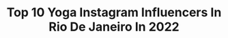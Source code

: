 ---
title: Top 10 Yoga Instagram Influencers In Rio De Janeiro In 2022
description: >-
  Find top yoga Instagram influencers in Rio De Janeiro in 2022. Most popular hashtags: #yoga #goodvibes #tbt #errejota.
platform: Instagram
hits: 11
text_top: See the top-rated Instagram influencers on inBeat.
text_bottom: Our database has 11 Instagram influencers like this in Rio de Janeiro, Brazil for you to collaborate.
profiles:
  - username: "bethpedote_ashtanga"
    fullname: >-
      Beth Pedote
    bio: >-
      Ashtanga Yoga Teacher Ashtanga Yoga Daily 🧘🏽‍♀️ Rio de Janeiro - Brasil Contato Comercial : bethpedote@gmail.com
    location: "Brazil"
    followers: 104846
    engagement: 157
    commentsToLikes: 0.046178
    id: ck0ty44ozljp30i19oituiecj
    verified: false
    hashtags: "#pontadejuacema, #namaste, #teamo, #obrigadadeus"
  - username: "fernandarouvenat"
    fullname: >-
      Fernanda Rouvenat 🧿
    bio: >-
      Repórter • @redeglobo | Rio de Janeiro Pós-graduação em Sociologia política e Cultura Ex-bailarina e ex-atleta de ginástica rítmica
    location: "Brazil"
    followers: 16826
    engagement: 520
    commentsToLikes: 0.034208
    id: ck5bxfapznm1e0i11klxg28sg
    verified: true
    hashtags: "#bdrj, #aovivo, #tvglobo, #jornalismo"
  - username: "thaianasboroni"
    fullname: >-
      Thaiana Seabra Boroni
    bio: >-
      Mãe, 30 anos. Founder and Creative Director @letihoficial Rio de Janeiro, Rj. Jó 42.5
    location: "Brazil"
    followers: 35933
    engagement: 173
    commentsToLikes: 0.031036
    id: ck5pvxuwek5bg0i11zd3ilddq
    verified: false
    hashtags: "#tbt, #tefazbem, #seucorpoe, #publi"
  - username: "jotta.brown"
    fullname: >-
      Jotta Brown 🤙🏾
    bio: >-
      |🎤Music|📷 Modelo|🎭Ator|🤙🏾LifeStyle| 📍Rio de Janeiro, Brasil. |▶️🎶👇🏾 Canal|
    location: "Brazil"
    followers: 28008
    engagement: 728
    commentsToLikes: 0.018515
    id: ck8tcgk5uzeai0j786fw1eqy7
    verified: false
    hashtags: "#ficaemcasa, #jottabrown, #goodvibes, #blessed"
  - username: "natasharattacasso"
    fullname: >-
      Natasha Rattacasso
    bio: >-
      📍 Rio de Janeiro, 25 💥 Influenciadora Digital 🔥 Consultora de Mkt Digital @RattacassoNatasha 📧 contatoredfox@gmail.com 🎥 Youtube ↓
    location: "Brazil"
    followers: 214028
    engagement: 224
    commentsToLikes: 0.009913
    id: ck0vwe310t9z50i19xpuvmlon
    verified: true
    hashtags: "#yoga, #tefazbem, #seucorpo, #publi"
  - username: "cinthiabrum"
    fullname: >-
      Cínthia Brum
    bio: >-
      Bacharel em Educação Física 🎓🏋🏻‍♀️ CREF: 042469-G/RJ Rio de Janeiro - RJ 📍🇧🇷
    location: "Brazil"
    followers: 2180
    engagement: 1418
    commentsToLikes: 0.070459
    id: ck8t1z1l6xm730j78a5dycgam
    verified: false
    hashtags: "#urca, #desierto, #rioeuamoeucuido, #mirante"
  - username: "pingoeninadalmatians"
    fullname: >-
      .• Pingo e Nina •.
    bio: >-
      🌹Zee.dog Máfia | cupom de desconto: PINGOENINA » lifestyle pet » Rio de Janeiro
    location: "Brazil"
    followers: 102135
    engagement: 272
    commentsToLikes: 0.037097
    id: ck0w2vj2bqdg80i19whaoal3n
    verified: false
    hashtags: "#fiqueemcasa, #emcasa, #connectingdogsandpeople, #cachorrosfofos"
  - username: "juniorloborj"
    fullname: >-
      Júnior Lobo
    bio: >-
      📍Rio de Janeiro - Brasil 🇧🇷 ♌🦁 Carioca Fé 🙏🏼 Yoga 🕉 Natureza🌿🌳🏝 Praia / Cachu 🌊🏝⛱🏄🤙 Alimentação🥑🥕🌽🍎🍠🥦 Positividade 🙏🏼✌️ Viagens ✈ Netflix 📺
    location: "Brazil"
    followers: 55352
    engagement: 124
    commentsToLikes: 0.574457
    id: ck55pbc3ta7lk0i113um6iqk9
    verified: false
    hashtags: "#melhoresdestinos, #sunset, #santacatarina, #planopiloto"
  - username: "mariahandmadedesign"
    fullname: >-
      MariaHMD - amigurumi
    bio: >-
      • Maryangela Alves • Amigurumi design • Rio de Janeiro - BRASIL • hello@mariahandmadedesign.com • Use #mariahmd • Links:
    location: "Brazil"
    followers: 26129
    engagement: 731
    commentsToLikes: 0.039812
    id: ck5hig772dcde0i111vpry112
    verified: false
    hashtags: "#crochetlove, #mariahmd, #amigurumi, #croch"
  - username: "danysayoga"
    fullname: >-
      Dany Sa
    bio: >-
      Ashtanga yoga teacher authorized level 2 by Sharath Jois- SYC. Rio de Janeiro- Brasil. Contato comercial: agenciamento@agircomunicacao.com.br
    location: "Brazil"
    followers: 81125
    engagement: 407
    commentsToLikes: 0.033751
    id: ck0txavmdij790i19enfrjnpn
    verified: false
    hashtags: "#kapotasana, #practiceandalliscoming, #handstand, #ashtangayoga"
---